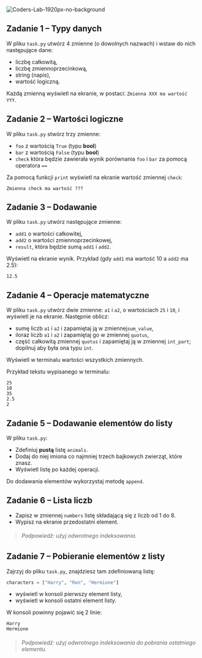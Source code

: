 ![Coders-Lab-1920px-no-background](https://user-images.githubusercontent.com/30623667/104709394-2cabee80-571f-11eb-9518-ea6a794e558e.png)


## Zadanie 1 &ndash; Typy danych

W pliku `task.py` utwórz 4 zmienne (o dowolnych nazwach) i wstaw do nich następujące dane:

* liczbę całkowitą,
* liczbę zmiennoprzecinkową,
* string (napis),
* wartość logiczną.

Każdą zmienną wyświetl na ekranie, w postaci:
`Zmienna XXX ma wartość YYY`.


## Zadanie 2 &ndash; Wartości logiczne

W pliku `task.py` stwórz trzy zmienne:
 - `foo` z wartością `True` (typu **bool**)
 - `bar` z wartością `False` (typu **bool**)
 - `check` która będzie zawierała wynik porównania `foo` i `bar` za pomocą operatora `==`

Za pomocą funkcji `print` wyświetl na ekranie wartość zmiennej `check`:
```
Zmienna check ma wartość ???
```


## Zadanie 3 &ndash; Dodawanie

W pliku `task.py` utwórz następujące zmienne:

 - `add1` o wartości całkowitej,
 - `add2` o wartości zmiennoprzecinkowej,
 - `result`, która będzie sumą `add1` i `add2`.

Wyświetl na ekranie wynik. Przykład (gdy `add1` ma wartość 10 a `add2` ma 2.5):
```
12.5
```


## Zadanie 4 &ndash; Operacje matematyczne

W pliku `task.py` utwórz dwie zmienne: `a1` i `a2`, o wartościach `25` i `10`, i wyświetl je na ekranie. Następnie oblicz:

* sumę liczb `a1` i `a2` i zapamiętaj ją w zmiennej`sum_value`,
* iloraz liczb `a1` i `a2` i zapamiętaj go w zmiennej `quotus`,
* część całkowitą zmiennej `quotus` i zapamiętaj ją w zmiennej `int_part`; dopilnuj aby była ona typu `int`.

Wyświetl w terminalu wartości wszystkich zmiennych.

Przykład tekstu wypisanego w terminalu:
```
25
10
35
2.5
2
```


## Zadanie 5 &ndash; Dodawanie elementów do listy

W pliku `task.py`:

* Zdefiniuj **pustą** listę `animals`.
* Dodaj do niej imiona co najmniej trzech bajkowych zwierząt, które znasz.
* Wyświetl listę po każdej operacji.

Do dodawania elementów wykorzystaj metodę `append`.


## Zadanie 6 &ndash; Lista liczb

* Zapisz w zmiennej `numbers` listę składającą się z liczb od 1 do 8.
* Wypisz na ekranie przedostatni element.

> ###### Podpowiedź: użyj odwrotnego indeksowania.


## Zadanie 7 &ndash; Pobieranie elementów z listy

Zajrzyj do pliku `task.py`, znajdziesz tam zdefiniowaną listę:
```python
characters = ["Harry", "Ron", "Hermione"]
```

* wyświetl w konsoli pierwszy element listy,
* wyświetl w konsoli ostatni element listy.

W konsoli powinny pojawić się 2 linie:
```
Harry
Hermione
```

> ###### Podpowiedź: użyj odwrotnego indeksowania do pobrania ostatniego elementu.
